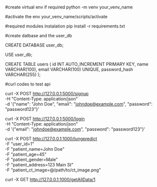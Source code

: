 #create virtual env if required 
python -m venv your_venv_name

#activate the env
your_venv_name/scripts/activate


#required modules instalation
pip install -r requirements.txt


#create datbase and the user_db

CREATE DATABASE user_db;

USE user_db;

CREATE TABLE users (
    id INT AUTO_INCREMENT PRIMARY KEY,
    name VARCHAR(100),
    email VARCHAR(100) UNIQUE,
    password_hash VARCHAR(255)
);

#curl codes to test api


curl -X POST http://127.0.0.1:5000/signup \
-H "Content-Type: application/json" \
-d '{"name": "John Doe", "email": "johndoe@example.com", "password": "password123"}'



curl -X POST http://127.0.0.1:5000/login \
-H "Content-Type: application/json" \
-d '{"email": "johndoe@example.com", "password": "password123"}'

curl -X POST http://127.0.0.1:1000/lungpredict \
-F "user_id=1" \
-F "patient_name=John Doe" \
-F "patient_age=45" \
-F "patient_gender=Male" \
-F "patient_address=123 Main St" \
-F "patient_ct_image=@/path/to/ct_image.png"


curl -X GET http://127.0.0.1:1000/getAllData/1



